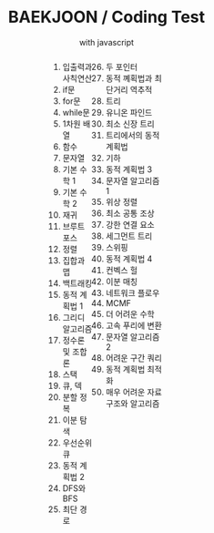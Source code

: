 <div style="text-align:center; padding-top:3%">
   <h1>BAEKJOON / Coding Test</h1>
   with javascript 
   </div>

  <div style="display:flex; padding:2% 30%;"> 
  <div style="flex-grow:1">
  <ol>
   <li><a>입출력과 사칙연산</a></li>
   <li><a>if문</a></li>
   <li><a>for문</a></li>
   <li><a>while문</a></li>
   <li><a>1차원 배열</a></li>
   <li><a>함수</a></li>
   <li><a>문자열</a></li>
   <li><a>기본 수학 1</a></li>
   <li><a>기본 수학 2</a></li>
   <li><a>재귀</a></li>
   <li><a>브루트 포스</a></li>
   <li><a>정렬</a></li>
   <li><a>집합과 맵</a></li>
   <li><a>백트래킹</a></li>
   <li><a>동적 계획법 1</a></li>
   <li><a>그리디 알고리즘</a></li>
   <li><a>정수론 및 조합론</a></li>
   <li><a>스택</a></li>
   <li><a>큐, 덱</a></li>
   <li><a>분할 정복</a></li>
   <li><a>이분 탐색</a></li>
   <li><a>우선순위 큐</a></li>
   <li><a>동적 계획법 2</a></li>
   <li><a>DFS와 BFS</a></li>
   <li><a>최단 경로</a></li>
   </ol>
   </div>
   <div>
   <ol start=26>
   <li><a>두 포인터</a></li>
   <li><a>동적 꼐획법과 최단거리 역추적</a></li>
   <li><a>트리</a></li>
   <li><a>유니온 파인드</a></li>
   <li><a>최소 신장 트리</a></li>
   <li><a>트리에서의 동적 계획법</a></li>
   <li><a>기하</a></li>
   <li><a>동적 계획법 3</a></li>
   <li><a>문자열 알고리즘 1</a></li>
   <li><a>위상 정렬</a></li>
   <li><a>최소 공통 조상</a></li>
   <li><a>강한 연결 요소</a></li>
   <li><a>세그먼트 트리</a></li>
   <li><a>스위핑</a></li>
   <li><a>동적 계획법 4</a></li>
   <li><a>컨벡스 헐</a></li>
   <li><a>이분 매칭</a></li>
   <li><a>네트워크 플로우</a></li>
   <li><a>MCMF</a></li>
   <li><a>더 어려운 수학</a></li>
   <li><a>고속 푸리에 변환</a></li>
   <li><a>문자열 알고리즘 2</a></li>
   <li><a>어려운 구간 쿼리</a></li>
   <li><a>동적 계획법 최적화</a></li>
   <li><a>매우 어려운 자료구조와 알고리즘</a></li>   
 </ol>
 </div>
 <br>
    
---

